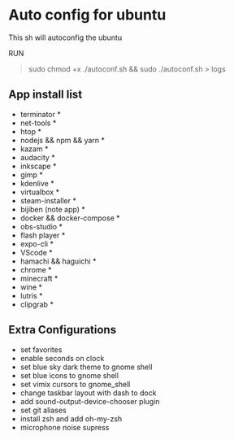 # Auto config for ubuntu
This sh will autoconfig the ubuntu

RUN
> sudo chmod +x ./autoconf.sh && sudo ./autoconf.sh > logs

## App install list
- terminator *
- net-tools *
- htop *
- nodejs && npm && yarn *
- kazam *
- audacity *
- inkscape *
- gimp *
- kdenlive *
- virtualbox *
- steam-installer *
- bijiben (note app) *
- docker && docker-compose *
- obs-studio *
- flash player *
- expo-cli *
- VScode *
- hamachi && haguichi *
- chrome *
- minecraft *
- wine *
- lutris *
- clipgrab *

## Extra Configurations
- set favorites
- enable seconds on clock
- set blue sky dark theme to gnome shell
- set blue icons to gnome shell
- set vimix cursors to gnome_shell
- change taskbar layout with dash to dock
- add sound-output-device-chooser plugin
- set git aliases
- install zsh and add oh-my-zsh
- microphone noise supress